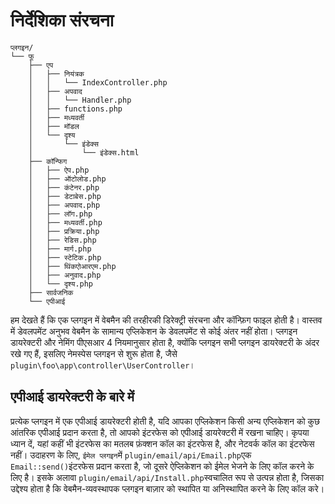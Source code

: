 # निर्देशिका संरचना

``` 
प्लगइन/
└── फू
    ├── एप
    │   ├── नियंत्रक
    │   │   └── IndexController.php
    │   ├── अपवाद
    │   │   └── Handler.php
    │   ├── functions.php
    │   ├── मध्यवर्ती
    │   ├── मॉडल
    │   └── दृश्य
    │       └── इंडेक्स
    │           └── इंडेक्स.html
    ├── कॉन्फिग
    │   ├── ऐप.php
    │   ├── ऑटोलोड.php
    │   ├── कंटेनर.php
    │   ├── डेटाबेस.php
    │   ├── अपवाद.php
    │   ├── लॉग.php
    │   ├── मध्यवर्ती.php
    │   ├── प्रक्रिया.php
    │   ├── रेडिस.php
    │   ├── मार्ग.php
    │   ├── स्टेटिक.php
    │   ├── थिंकएोआरएम.php
    │   ├── अनुवाद.php
    │   └── दृश्य.php
    ├── सार्वजनिक
    └── एपीआई
```

हम देखते हैं कि एक प्लगइन में वेबमैन की तरहीरकी डिरेक्ट्री संरचना और कॉन्फ़िग फाइल होती है। वास्तव में डेवलपमेंट अनुभव वेबमैन के सामान्य एप्लिकेशन के डेवलपमेंट से कोई अंतर नहीं होता। प्लगइन डायरेक्टरी और नेमिंग पीएसआर 4 नियमानुसार होता है, क्योंकि प्लगइन सभी प्लगइन डायरेक्टरी के अंदर रखे गए हैं, इसलिए नेमस्पेस प्लगइन से शुरू होता है, जैसे `plugin\foo\app\controller\UserController`।

## एपीआई डायरेक्टरी के बारे में
प्रत्येक प्लगइन में एक एपीआई डायरेक्टरी होती है, यदि आपका एप्लिकेशन किसी अन्य एप्लिकेशन को कुछ आंतरिक एपीआई प्रदान करता है, तो आपको इंटरफेस को एपीआई डायरेक्टरी में रखना चाहिए। कृपया ध्यान दें, यहां कहीं भी इंटरफेस का मतलब फ़ंक्शन कॉल का इंटरफेस है, और नेटवर्क कॉल का इंटरफेस नहीं। उदाहरण के लिए, `ईमेल प्लगइन`में `plugin/email/api/Email.php`एक `Email::send()`इंटरफेस प्रदान करता है, जो दूसरे ऐप्लिकेशन को ईमेल भेजने के लिए कॉल करने के लिए है। इसके अलावा `plugin/email/api/Install.php`स्वचालित रूप से उत्पन्न होता है, जिसका उद्देश्य होता है कि वेबमैन-व्यवस्थापक प्लगइन बाज़ार को स्थापित या अनिस्थापित करने के लिए कॉल करे।

